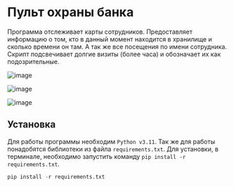 # Пульт охраны банка

 Программа отслеживает карты сотрудников. Предоставляет информацию о том, кто в данный момент находится в хранилище и 
сколько времени он там. А так же все посещения по имени сотрудника. Скрипт подсвечивает долгие визиты (более часа) и
обозначает их как подозрительные.

![image](https://github.com/user-attachments/assets/cc0f9ae7-c955-4309-bde1-afd3ef766f7e)

![image](https://github.com/user-attachments/assets/bf3f0625-c3d5-4e0a-96b4-b86ca2196272)

![image](https://github.com/user-attachments/assets/d4061eea-7bdc-4df3-93c3-fb703cbea62f)

## Установка

 Для работы программы необходим `Python v3.11`. Так же для работы понадобятся библиотеки из файла 
`requirements.txt`. Для установки, в терминале, необходимо запустить команду `pip install -r requirements.txt`.
```python
pip install -r requirements.txt
```

